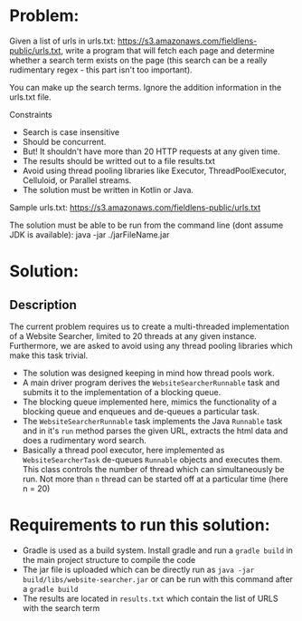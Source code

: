 # Problem:

Given a list of urls in urls.txt: https://s3.amazonaws.com/fieldlens-public/urls.txt, write a program that will fetch each page and determine whether a search term exists on the page (this search can be a really rudimentary regex - this part isn't too important).

You can make up the search terms. Ignore the addition information in the urls.txt file.

Constraints

- Search is case insensitive
- Should be concurrent.
- But! It shouldn't have more than 20 HTTP requests at any given time.
- The results should be writted out to a file results.txt
- Avoid using thread pooling libraries like Executor, ThreadPoolExecutor, Celluloid, or Parallel streams.
- The solution must be written in Kotlin or Java.

Sample urls.txt: https://s3.amazonaws.com/fieldlens-public/urls.txt

The solution must be able to be run from the command line (dont assume JDK is available):
java -jar ./jarFileName.jar

# Solution:

## Description

The current problem requires us to create a multi-threaded implementation of a Website Searcher, limited to 20 threads at any given instance.
Furthermore, we are asked to avoid using any thread pooling libraries which make this task trivial.

- The solution was designed keeping in mind how thread pools work.
- A main driver program derives the `WebsiteSearcherRunnable` task and submits it to the implementation of a blocking queue.
- The blocking queue implemented here, mimics the functionality of a blocking queue and enqueues and de-queues a particular task.
- The `WebsiteSearcherRunnable` task implements the Java `Runnable` task and in it's `run` method parses the given URL, extracts the html data and does a rudimentary word search.
- Basically a thread pool executor, here implemented as `WebsiteSearcherTask` de-queues `Runnable` objects and executes them. This class controls the number of thread which can simultaneously be run. Not more than `n` thread can be started off at a particular time (here n = 20)

# Requirements to run this solution:

- Gradle is used as a build system. Install gradle and run a `gradle build` in the main project structure to compile the code
- The jar file is uploaded which can be directly run as `java -jar build/libs/website-searcher.jar` or can be run with this command after a `gradle build`
- The results are located in `results.txt` which contain the list of URLS with the search term